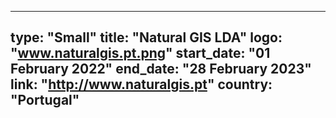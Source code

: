 
---
type: "Small"
title: "Natural GIS LDA"
logo: "www.naturalgis.pt.png"
start_date: "01 February 2022"
end_date: "28 February 2023"
link: "http://www.naturalgis.pt"
country: "Portugal"
---

